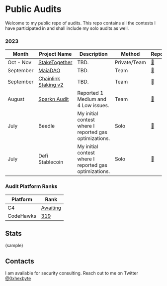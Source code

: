 # Public Audits

Welcome to my public repo of audits. This repo contains all the contests I have participated in and shall include my solo audits as well.

### 2023
|Month|Project Name|Description|Method|Report|
|---|---|---|---|---|
|Oct - Nov|[StakeTogether]()|TBD.|Private/Team|[📄]()|
|September|[MaiaDAO](https://code4rena.com/contests/2023-08-chainlink-staking-v02)|TBD.|Team|[📄]()|
|September|[Chainlink Staking v2](https://code4rena.com/contests/2023-09-maia-dao-ulysse)|TBD.|Team|[📄]()|
|August|[Sparkn Audit](https://github.com/Cyfrin/2023-08-sparkn/)|Reported 1 Medium and 4 Low issues.|Team|[📄](reports/sparkn.md)|
|July|Beedle|My initial contest where I reported gas optimizations.|Solo|[📄](https://github.com/Cyfrin/2023-07-beedle/issues/45)|
|July|Defi Stablecoin|My initial contest where I reported gas optimizations.|Solo|[📄](https://github.com/Cyfrin/2023-07-foundry-defi-stablecoin/issues/200)|

### Audit Platform Ranks
|Platform|Rank|
|---|---|
|C4|[Awaiting](https://code4rena.com/leaderboard)|
|CodeHawks|[319](https://www.codehawks.com/leaderboard)|

## Stats
(sample)


## Contacts
I am available for security consulting. Reach out to me on Twitter [@0xhexbyte](https://twitter.com/0xhexbyte)

